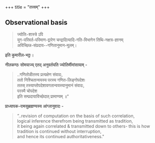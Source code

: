 +++
title = "तत्त्वम्"
+++

## Observational basis
> ज्योतिः-शास्त्रे ऽपि  
युग-परिवर्त-परिमाण-द्वारेण   चन्द्रादित्यादि-गति-विभागेन  तिथि-नक्षत्र-ज्ञानम्  
अविच्छिन्न-संप्रदाय--गणितानुमान-मूलम्।   

इति कुमारील-भट्टः। 

नीलकण्ठः सोमयाज्य् एतद् अनुवर्तयति ज्योतिर्मीमांसायाम् -

> ..गणितोन्नीतस्य प्रत्यक्षेण संवादः,  
ततो निश्चितान्वयस्य परस्य गणित-लिङ्गोपदेशः  
ततस् तस्याप्तोपदेशावगतान्वयस्यानुमानं संवादः,  
परस्मै चोपदेश  
इति सम्प्रदायाविच्छेदात् प्रामाण्यम् ॥"

प्राध्यापक-रामसुब्रह्मण्यस्य आंग्लानुवादः -

> ”..revision of computation on the basis of such correlation,  
logical inference therefrom being transmitted as tradition,  
it being again correlated & transmitted down to others- this is how tradition is continued without interruption,  
and hence its continued authoritativeness."



